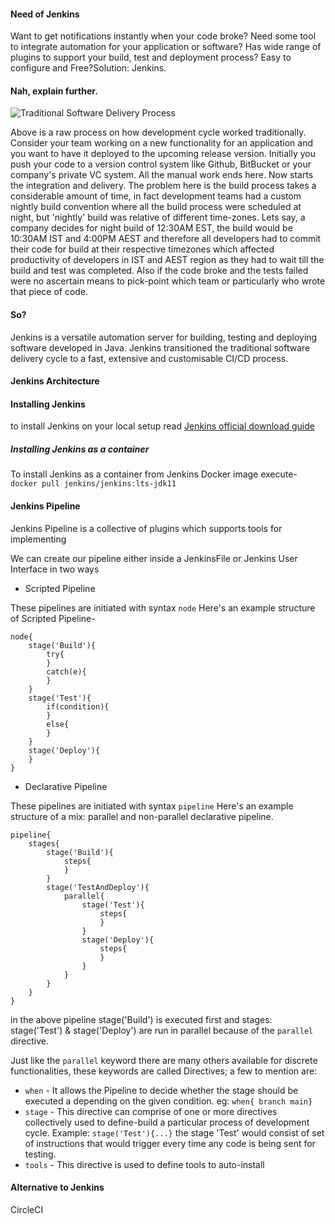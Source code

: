 #### Need of Jenkins
Want to get notifications instantly when your code broke? Need some tool to integrate automation for your application or software? Has wide range of plugins to support your build, test and deployment process? Easy to configure and Free?Solution: Jenkins.

#### Nah, explain further.


![Traditional Software Delivery Process](https://dev-to-uploads.s3.amazonaws.com/uploads/articles/3atmzuca89609i07a7h5.png)

Above is a raw process on how development cycle worked traditionally. Consider your team working on a new functionality for an application and you want to have it deployed to the upcoming release version. Initially you push your code to a version control system like Github, BitBucket or your company's private VC system. All the manual work ends here. Now starts the integration and delivery.
The problem here is the build process takes a considerable amount of time, in fact development teams had a custom nightly build convention where all the build process were scheduled at night, but 'nightly' build was relative of different time-zones. Lets say, a company decides for night build of 12:30AM EST, the build would be 10:30AM IST and 4:00PM AEST and therefore all developers had to commit their code for build at their respective timezones which affected productivity of developers in IST and AEST region as they had to wait till the build and test was completed.
Also if the code broke and the tests failed were no ascertain means to pick-point which team or particularly who wrote that piece of code.

#### So?
Jenkins is a versatile automation server for building, testing and deploying software developed in Java. Jenkins transitioned the traditional software delivery cycle to a fast, extensive and customisable CI/CD process.


#### Jenkins Architecture


#### Installing Jenkins
to install Jenkins on your local setup read [Jenkins official download guide](https://www.jenkins.io/download/)

##### Installing Jenkins as a container
To install Jenkins as a container from Jenkins Docker image execute-
`docker pull jenkins/jenkins:lts-jdk11`

#### Jenkins Pipeline
Jenkins Pipeline is a collective of plugins which supports tools for implementing 

We can create our pipeline either inside a JenkinsFile or Jenkins User Interface in two ways

- Scripted Pipeline

These pipelines are initiated with syntax `node`
Here's an example structure of Scripted Pipeline-

```
node{
    stage('Build'){
        try{
        }
        catch(e){
        }
    }
    stage('Test'){
        if(condition){
        }
        else{
        }
    }
    stage('Deploy'){
    }
}
```

- Declarative Pipeline

These pipelines are initiated with syntax `pipeline`
Here's an example structure of a mix: parallel and non-parallel declarative pipeline.

```
pipeline{
    stages{
        stage('Build'){
            steps{
            }
        }
        stage('TestAndDeploy'){
            parallel{
                stage('Test'){
                    steps{
                    }
                }
                stage('Deploy'){
                    steps{
                    }
                }
            }
        }
    }
}
```
in the above pipeline stage('Build') is executed first and stages: stage('Test') & stage('Deploy') are run in parallel because of the `parallel` directive.

Just like the `parallel` keyword there are many others available for discrete functionalities, these keywords are called Directives; a few to mention are:

- `when` - It allows the Pipeline to decide whether the stage should be executed a depending on the given condition.
eg: `when{ branch main}`
- `stage` - This directive can comprise of one or more directives collectively used to define-build a particular process of development cycle. 
Example: `stage('Test'){...}` the stage 'Test' would consist of set of instructions that would trigger every time any code is being sent for testing.
- `tools` - This directive is used to define tools to auto-install 


#### Alternative to Jenkins
CircleCI
